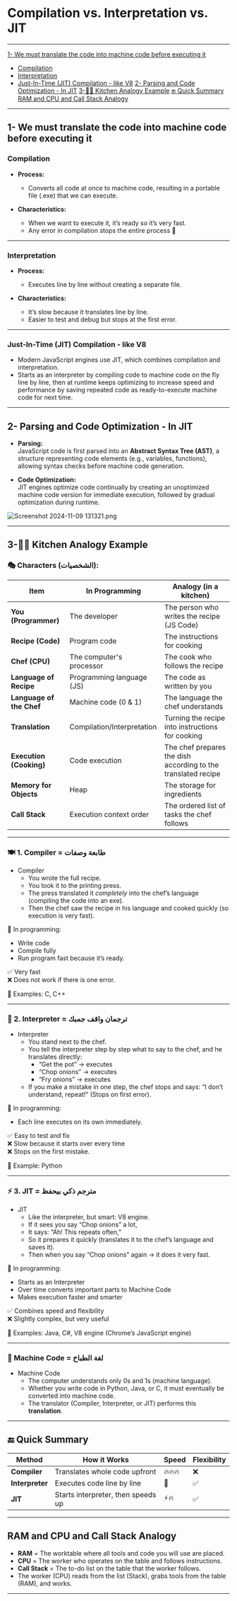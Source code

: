 # Compilation vs. Interpretation vs. JIT

---

[1- We must translate the code into machine code before executing it](#1--we-must-translate-the-code-into-machine-code-before-executing-it)

- [Compilation](#compilation)
- [Interpretation](#interpretation)
- [Just-In-Time (JIT) Compilation - like V8](#just-in-time-jit-compilation---like-v8)
  [2- Parsing and Code Optimization - In JIT](#2--parsing-and-code-optimization---in-jit)
  [3-🧑‍🍳 Kitchen Analogy Example](#3--kitchen-analogy-example)
  [🔚 Quick Summary](#-quick-summary)
  [RAM and CPU and Call Stack Analogy](#ram-and-cpu-and-call-stack-analogyadd)

---

## 1- We must translate the code into machine code before executing it

### Compilation

- **Process:**

  - Converts all code at once to machine code, resulting in a portable file (.exe) that we can execute.

- **Characteristics:**
  - When we want to execute it, it’s ready so it’s very fast.
  - Any error in compilation stops the entire process 👿

---

### Interpretation

- **Process:**

  - Executes line by line without creating a separate file.

- **Characteristics:**
  - It’s slow because it translates line by line.
  - Easier to test and debug but stops at the first error.

---

### Just-In-Time (JIT) Compilation - like V8

- Modern JavaScript engines use JIT, which combines compilation and interpretation.
- Starts as an interpreter by compiling code to machine code on the fly line by line, then at runtime keeps optimizing to increase speed and performance by saving repeated code as ready-to-execute machine code for next time.

---

## 2- Parsing and Code Optimization - In JIT

- **Parsing:**  
  JavaScript code is first parsed into an **Abstract Syntax Tree (AST)**, a structure representing code elements (e.g., variables, functions), allowing syntax checks before machine code generation.

- **Code Optimization:**  
  JIT engines optimize code continually by creating an unoptimized machine code version for immediate execution, followed by gradual optimization during runtime.

![Screenshot 2024-11-09 131321.png](https://prod-files-secure.s3.us-west-2.amazonaws.com/5cefd5f8-1137-4451-8689-bc393362ca2c/2540ff77-2879-4fe4-be33-a6c65feaa7d2/Screenshot_2024-11-09_131321.png)

---

## 3-🧑‍🍳 Kitchen Analogy Example

### 🎭 Characters (الشخصيات):

| Item                     | In Programming             | Analogy (in a kitchen)                                        |
| ------------------------ | -------------------------- | ------------------------------------------------------------- |
| **You (Programmer)**     | The developer              | The person who writes the recipe (JS Code)                    |
| **Recipe (Code)**        | Program code               | The instructions for cooking                                  |
| **Chef (CPU)**           | The computer's processor   | The cook who follows the recipe                               |
| **Language of Recipe**   | Programming language (JS)  | The code as written by you                                    |
| **Language of the Chef** | Machine code (0 & 1)       | The language the chef understands                             |
| **Translation**          | Compilation/Interpretation | Turning the recipe into instructions for cooking              |
| **Execution (Cooking)**  | Code execution             | The chef prepares the dish according to the translated recipe |
| **Memory for Objects**   | Heap                       | The storage for ingredients                                   |
| **Call Stack**           | Execution context order    | The ordered list of tasks the chef follows                    |

---

### 🍽️ 1. **Compiler = طابعة وصفات**

- Compiler
  - You wrote the full recipe.
  - You took it to the printing press.
  - The press translated it _completely_ into the chef’s language (compiling the code into an exe).
  - Then the chef saw the recipe in his language and cooked quickly (so execution is very fast).

🧠 In programming:

- Write code
- Compile fully
- Run program fast because it’s ready.

✅ Very fast  
❌ Does not work if there is one error.

🧪 Examples: C, C++

---

### 🔁 2. **Interpreter = ترجمان واقف جمبك**

- Interpreter
  - You stand next to the chef.
  - You tell the interpreter step by step what to say to the chef, and he translates directly:
    - “Get the pot” → executes
    - “Chop onions” → executes
    - “Fry onions” → executes
  - If you make a mistake in one step, the chef stops and says: “I don’t understand, repeat!” (Stops on first error).

🧠 In programming:

- Each line executes on its own immediately.

✅ Easy to test and fix  
❌ Slow because it starts over every time  
❌ Stops on the first mistake.

🧪 Example: Python

---

### ⚡ 3. **JIT = مترجم ذكي بيحفظ**

- JIT
  - Like the interpreter, but smart: V8 engine.
  - If it sees you say “Chop onions” a lot,
  - It says: “Ah! This repeats often,”
  - So it prepares it quickly (translates it to the chef’s language and saves it).
  - Then when you say “Chop onions” again → it does it very fast.

🧠 In programming:

- Starts as an Interpreter
- Over time converts important parts to Machine Code
- Makes execution faster and smarter

✅ Combines speed and flexibility  
❌ Slightly complex, but very useful

🧪 Examples: Java, C#, V8 engine (Chrome’s JavaScript engine)

---

### 🧠 Machine Code = لغة الطباخ

- Machine Code
  - The computer understands only 0s and 1s (machine language).
  - Whether you write code in Python, Java, or C, it must eventually be converted into machine code.
  - The translator (Compiler, Interpreter, or JIT) performs this **translation**.

---

## 🔚 Quick Summary

| Method          | How it Works                       | Speed  | Flexibility |
| --------------- | ---------------------------------- | ------ | ----------- |
| **Compiler**    | Translates whole code upfront      | 🔥🔥🔥 | ❌          |
| **Interpreter** | Executes code line by line         | 🐢     | ✅          |
| **JIT**         | Starts interpreter, then speeds up | ⚡🔥   | ✅          |

---

## RAM and CPU and Call Stack Analogy

- **RAM** = The worktable where all tools and code you will use are placed.
- **CPU** = The worker who operates on the table and follows instructions.
- **Call Stack** = The to-do list on the table that the worker follows.
- The worker (CPU) reads from the list (Stack), grabs tools from the table (RAM), and works.

---
